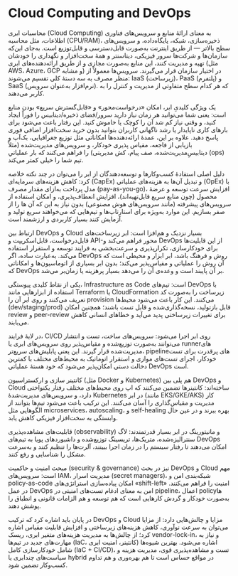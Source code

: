 # Cloud Computing and DevOps

محاسبات ابری (Cloud Computing) به معنای ارائهٔ منابع و سرویس‌های فناوری اطلاعات، مثل محاسبه (CPU/RAM)، ذخیره‌سازی، شبکه، پایگاه‌داده، و سرویس‌های سطح بالاتر — از طریق اینترنت به‌صورت قابل‌دسترسی و قابل‌توزیع است. به‌جای این‌که سازمان‌ها و شرکت‌ها سرور فیزیکی، دیتاسنتر و همهٔ سخت‌افزار و نگهداری را خودشان تهیه و مدیریت کنند، این منابع به‌صورت مجازی و از طریق ارائه‌دهنده‌های ابری (مثل AWS، Azure، GCP و مشابه) در اختیار سازمان قرار می‌گیرند. سرویس‌ها معمولاً از منظر مصرف به سه دستهٔ کلی تقسیم می‌شوند: IaaS (زیرساخت)، PaaS (پلتفرم) و SaaS (نرم‌افزار به‌عنوان سرویس). که هر کدام سطح متفاوتی از مدیریت و کنترل را به کاربر می‌دهند.

یک ویژگی کلیدیِ ابر، امکان «درخواست‌محور» و «قابل‌گسترش سریع» بودن منابع است: یعنی شما می‌توانید هر زمان نیاز دارید سرور/فضای ذخیره/دیتابیس را فوراً ایجاد کنید، و وقتی نیاز کم شد آن را کوچک یا خاموش کنید. این رفتار باعث می‌شود برای بارهای کاری ناپایدار یا رشد ناگهانی کاربران بتوانید بدون خرید سخت‌افزار اضافی فوری پاسخ دهید. علاوه بر این، عمدهٔ ارائه‌دهنده‌ها امکاناتی مثل توزیع جغرافیایی، بک‌آپ و بازیابی از فاجعه، مقیاس پذیری خودکار، و سرویس‌های مدیریت‌شده (مثلاً دیتابیسِ‌مدیریت‌شده، صف پیام، کش مدیریتی) را فراهم می‌کنند که بار عملیاتیِ (ops) تیم شما را خیلی کمتر می‌کند.

دلیل اصلی استفادهٔ کسب‌وکارها و توسعه‌دهندگان از ابر را می‌توان در چند نکته خلاصه کرد: کاهش هزینه‌های سرمایه‌ای (CapEx) و تبدیل آن‌ها به هزینه‌های عملیاتی (OpEx) با مدل پرداخت به‌ازای مقدار مصرف (pay-as-you-go)، افزایش سرعت توسعه و عرضهٔ محصول (چون منابع سریع قابل‌تهیه‌اند)، افزایش انعطاف‌پذیری، و امکان استفاده از سرویس‌های پیشرفته (مانند سرویس‌های هوش مصنوعی) بدون نیاز به این که آن ها را از صفر بسازیم. این موارد به‌ویژه برای استارتاپ‌ها و تیم‌هایی که می‌خواهند سریع تولید و آزمایش کنند بسیار کاربردی و ارزشمند است.

ارتباط بین DevOps و Cloud بسیار نزدیک و هم‌افزا است: ابر زیرساخت‌های قابل‌درخواست، قابل‌اسکریپت و API-محور فراهم می‌کند و DevOps از این قابلیت‌ها برای خودکارسازی، تکرارپذیری و سرعت‌بخشی به فرایند توسعه و استقرار استفاده می‌کند. به‌عبارت ساده، اگر DevOps روش و فرهنگ باشد، ابر ابزار و محیطی است که آن روش را عملیاتی و مقیاس‌پذیر می‌کند؛ بدون ابر بسیاری از اتوماسیون‌ها و امکاناتی که DevOps بر آن پایبند است و  وعده‌ی آن را می‌دهد بسیار پرهزینه یا زمان‌بر می‌شد.

یکی از نقاط کلیدی پیوستگی، Infrastructure as Code است: تیم‌های DevOps با استفاده از ابزارهایی مانند Terraform یا CloudFormation زیرساخت را به‌صورت کد تعریف می‌کنند و روی ابر آن را provision می‌کنند. این کار باعث می‌شود محیط‌ها (dev/staging/prod) قابل بازتولید، نسخه‌گذاری‌شده و قابل تست باشند؛ همچنین امکان review و peer-review برای تغییرات زیرساختی پدید می‌آید و خطاهای انسانی کاهش می‌یابند.

در لایهٔ فرایند، CI/CD روی ابر اجرا می‌شود: سرویس‌های ساخت، تست و انتشار می‌توانند به‌صورت توزیع‌شده و مقیاس‌پذیر روی سرویس‌های ابری یا runner‌های مدیریت‌شده قرار گیرند. این یعنی پابلیش‌های سریع‌تر، pipelineهای پرقدرت برای تست خودکار، اجرای تست‌های موازی و استقرار اتوماتیک به محیط‌های مختلف با کمترین دخالت دستی امکان‌پذیر می‌شود که خود هستهٔ عملیاتی DevOps است.

کانتینر سازی و ارکستراسیون (مثل Docker و Kubernetes) هم پلی بین DevOps و Cloud ساخته‌اند: کانتینرها تضمین می‌کنند که اپ روی محیط‌های مختلف رفتار یکنواختی دارد، و سرویس‌های مدیریت‌شدهٔ Kubernetes در ابر (مانند EKS/GKE/AKS) کار مدیریت و مقیاس‌گذاری را آسان می‌کنند. این ترکیب باعث می‌شود تیم‌ها بتوانند از الگوهایی مثل microservices، autoscaling، و self-healing بهره ببرند و در عین حال وابستگی به سخت‌افزار فیزیکی کاهش یابد.

قابلیت‌های مشاهده‌پذیری (observability) و مانیتورینگ در ابر بسیار قدرتمندند: لاگ‌ سنترالیزه‌شده، متریک‌ها، تریسینگ توزیع‌شده و داشبوردهای پویا به تیم‌های DevOps امکان می‌دهند تا رفتار سیستم را در زمان اجرا ببینند، آلرت‌ها را تنظیم کنند و به‌سرعت مشکل را شناسایی و رفع کنند.

مبحث امنیت و حاکمیت (security & governance) نیز در بحث DevOps و Cloud مهم است: سرویس‌های IAM، مدیریت اسرار (secret managers)، شبکه‌بندی امن و policy-as-code امکان پیاده‌سازی استراتژی‌های «shift-left» امنیت را فراهم می‌کنند. در عمل DevOps امن به معنای ادغام تست‌های امنیتی در pipeline، اعمال policyها به‌صورت خودکار و گردش کارهایی است که هم توسعه و هم الزامات قانونی و انطباق را پوشش دهند.

در پایان باید اشاره کرد که ترکیب DevOps و Cloud مزایا و چالش‌هایی دارد: از مزایا می‌توان به سرعت نوآوری، کاهش هزینه‌های زیرساختی و افزایش قابلیت مقیاس اشاره کرد؛ از چالش‌ها به مدیریت هزینه‌های متغیر ابری، ریسک vendor-lock-in، و نیاز به مهارت‌های جدید در تیم‌ها (IaC، کانتینر، امنیت ابری) اشاره می‌شود. بهترین شیوه‌ها شامل خودکارسازی کامل (IaC + CI/CD)، تست و مشاهده‌پذیری قوی، مدیریت هزینه و سیاست‌های چندابری یا hybrid در مواقع حساس است تا هم بهره‌وری و هم تداوم کسب‌وکار تضمین شود.
